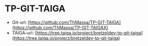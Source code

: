 # TP-GIT-TAIGA

  * Git-url: [https://github.com/ThMassa/TP-GIT-TAIGA](https://github.com/ThMassa/TP-GIT-TAIGAX)
  * TAIGA-url: [https://tree.taiga.io/project/bretzeldev-tp-git-taiga](https://tree.taiga.io/project/bretzeldev-tp-git-taiga)

